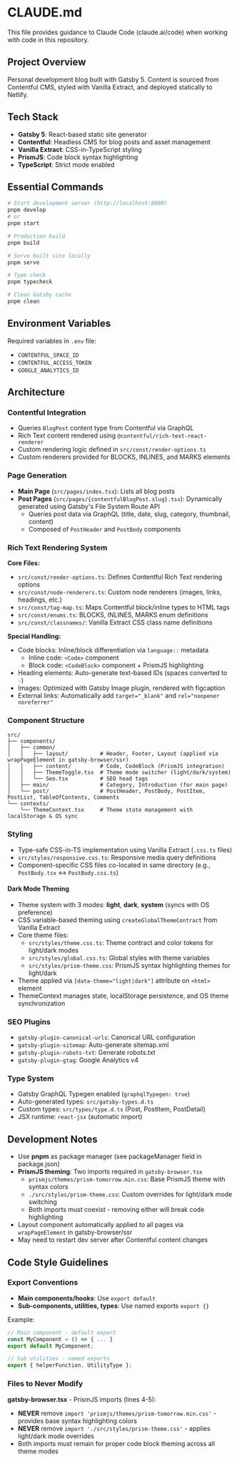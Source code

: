 # CLAUDE.md

This file provides guidance to Claude Code (claude.ai/code) when working with code in this repository.

## Project Overview

Personal development blog built with Gatsby 5. Content is sourced from Contentful CMS, styled with Vanilla Extract, and deployed statically to Netlify.

## Tech Stack

- **Gatsby 5**: React-based static site generator
- **Contentful**: Headless CMS for blog posts and asset management
- **Vanilla Extract**: CSS-in-TypeScript styling
- **PrismJS**: Code block syntax highlighting
- **TypeScript**: Strict mode enabled

## Essential Commands

```bash
# Start development server (http://localhost:8000)
pnpm develop
# or
pnpm start

# Production build
pnpm build

# Serve built site locally
pnpm serve

# Type check
pnpm typecheck

# Clean Gatsby cache
pnpm clean
```

## Environment Variables

Required variables in `.env` file:
- `CONTENTFUL_SPACE_ID`
- `CONTENTFUL_ACCESS_TOKEN`
- `GOOGLE_ANALYTICS_ID`

## Architecture

### Contentful Integration

- Queries `BlogPost` content type from Contentful via GraphQL
- Rich Text content rendered using `@contentful/rich-text-react-renderer`
- Custom rendering logic defined in `src/const/render-options.ts`
- Custom renderers provided for BLOCKS, INLINES, and MARKS elements

### Page Generation

- **Main Page** (`src/pages/index.tsx`): Lists all blog posts
- **Post Pages** (`src/pages/{contentfulBlogPost.slug}.tsx`): Dynamically generated using Gatsby's File System Route API
  - Queries post data via GraphQL (title, date, slug, category, thumbnail, content)
  - Composed of `PostHeader` and `PostBody` components

### Rich Text Rendering System

**Core Files:**
- `src/const/render-options.ts`: Defines Contentful Rich Text rendering options
- `src/const/node-renderers.ts`: Custom node renderers (images, links, headings, etc.)
- `src/const/tag-map.ts`: Maps Contentful block/inline types to HTML tags
- `src/const/enums.ts`: BLOCKS, INLINES, MARKS enum definitions
- `src/const/classnames/`: Vanilla Extract CSS class name definitions

**Special Handling:**
- Code blocks: Inline/block differentiation via `language::` metadata
  - Inline code: `<Code>` component
  - Block code: `<CodeBlock>` component + PrismJS highlighting
- Heading elements: Auto-generate text-based IDs (spaces converted to `-`)
- Images: Optimized with Gatsby Image plugin, rendered with figcaption
- External links: Automatically add `target="_blank"` and `rel="noopener noreferrer"`

### Component Structure

```
src/
├── components/
│   ├── common/
│   │   ├── layout/          # Header, Footer, Layout (applied via wrapPageElement in gatsby-browser/ssr)
│   │   ├── content/         # Code, CodeBlock (PrismJS integration)
│   │   ├── ThemeToggle.tsx  # Theme mode switcher (light/dark/system)
│   │   └── Seo.tsx          # SEO head tags
│   ├── main/                # Category, Introduction (for main page)
│   └── post/                # PostHeader, PostBody, PostItem, PostList, TableOfContents, Comments
└── contexts/
    └── ThemeContext.tsx     # Theme state management with localStorage & OS sync
```

### Styling

- Type-safe CSS-in-TS implementation using Vanilla Extract (`.css.ts` files)
- `src/styles/responsive.css.ts`: Responsive media query definitions
- Component-specific CSS files co-located in same directory (e.g., `PostBody.tsx` ↔ `PostBody.css.ts`)

#### Dark Mode Theming

- Theme system with 3 modes: **light**, **dark**, **system** (syncs with OS preference)
- CSS variable-based theming using `createGlobalThemeContract` from Vanilla Extract
- Core theme files:
  - `src/styles/theme.css.ts`: Theme contract and color tokens for light/dark modes
  - `src/styles/global.css.ts`: Global styles with theme variables
  - `src/styles/prism-theme.css`: PrismJS syntax highlighting themes for light/dark
- Theme applied via `[data-theme="light|dark"]` attribute on `<html>` element
- ThemeContext manages state, localStorage persistence, and OS theme synchronization

### SEO Plugins

- `gatsby-plugin-canonical-urls`: Canonical URL configuration
- `gatsby-plugin-sitemap`: Auto-generate sitemap.xml
- `gatsby-plugin-robots-txt`: Generate robots.txt
- `gatsby-plugin-gtag`: Google Analytics v4

### Type System

- Gatsby GraphQL Typegen enabled (`graphqlTypegen: true`)
- Auto-generated types: `src/gatsby-types.d.ts`
- Custom types: `src/types/type.d.ts` (Post, PostItem, PostDetail)
- JSX runtime: `react-jsx` (automatic import)

## Development Notes

- Use **pnpm** as package manager (see packageManager field in package.json)
- **PrismJS theming**: Two imports required in `gatsby-browser.tsx`
  - `prismjs/themes/prism-tomorrow.min.css`: Base PrismJS theme with syntax colors
  - `./src/styles/prism-theme.css`: Custom overrides for light/dark mode switching
  - Both imports must coexist - removing either will break code highlighting
- Layout component automatically applied to all pages via `wrapPageElement` in gatsby-browser/ssr
- May need to restart dev server after Contentful content changes

## Code Style Guidelines

### Export Conventions
- **Main components/hooks**: Use `export default`
- **Sub-components, utilities, types**: Use named exports `export {}`

Example:
```typescript
// Main component - default export
const MyComponent = () => { ... }
export default MyComponent;

// Sub utilities - named exports
export { helperFunction, UtilityType };
```

### Files to Never Modify

**gatsby-browser.tsx** - PrismJS imports (lines 4-5):
- **NEVER** remove `import 'prismjs/themes/prism-tomorrow.min.css'` - provides base syntax highlighting colors
- **NEVER** remove `import './src/styles/prism-theme.css'` - applies light/dark mode overrides
- Both imports must remain for proper code block theming across all theme modes
